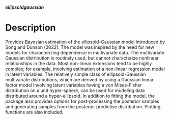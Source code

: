 ##### ellipsoidgaussian

# Description
 Provides Bayesian estimation of the ellipsoid-Gaussian model
    introduced by Song and Dunson (2022). The model was inspired by the
    need for new models for characterizing dependence in multivariate
    data. The multivariate Gaussian distribution is routinely used, but
    cannot characterize nonlinear relationships in the data. Most
    non-linear extensions tend to be highly complex; for example,
    involving estimation of a non-linear regression model in latent
    variables. The relatively simple class of ellipsoid-Gaussian
    multivariate distributions, which are derived by using a Gaussian
    linear factor model involving latent variables having a von
    Mises-Fisher distribution on a unit hyper-sphere, can be used for
    modeling data distributed around a hyper-ellipsoid. In addition to
    fitting the model, the package also provides options for
    post-processing the posterior samples and generating samples from the
    posterior predictive distribution. Plotting functions are also
    included.
